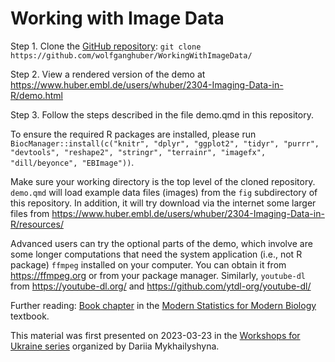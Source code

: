 # Working with Image Data

Step 1. Clone the [GitHub repository](https://github.com/wolfganghuber/WorkingWithImageData/): `git clone https://github.com/wolfganghuber/WorkingWithImageData/`

Step 2. View a rendered version of the demo at <https://www.huber.embl.de/users/whuber/2304-Imaging-Data-in-R/demo.html>

Step 3. Follow the steps described in the file demo.qmd in this repository. 

To ensure the required R packages are installed, please run `BiocManager::install(c("knitr", "dplyr", "ggplot2", "tidyr", "purrr", "devtools", "reshape2", "stringr", "terrainr", "imagefx", "dill/beyonce", "EBImage"))`. 

Make sure your working directory is the top level of the cloned repository. `demo.qmd` will load example data files (images) from the `fig` subdirectory of this repository. In addition, it will try download via the internet some larger files from <https://www.huber.embl.de/users/whuber/2304-Imaging-Data-in-R/resources/>

Advanced users can try the optional parts of the demo, which involve are some longer computations that need the system application (i.e., not R package) `ffmpeg` installed on your computer. You can obtain it from <https://ffmpeg.org> or from your package manager. Similarly, `youtube-dl` from <https://youtube-dl.org/> and <https://github.com/ytdl-org/youtube-dl/>

Further reading: [Book chapter](https://www.huber.embl.de/msmb/11-chap.html) in the [Modern Statistics for Modern Biology](https://www.huber.embl.de/msmb) textbook.

This material was first presented on 2023-03-23 in the [Workshops for Ukraine series](https://sites.google.com/view/dariia-mykhailyshyna/main/r-workshops-for-ukraine) organized by Dariia Mykhailyshyna.
